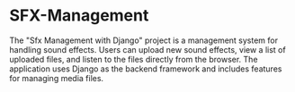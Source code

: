# SFX-Management
The "Sfx Management with Django" project is a management system for handling sound effects. Users can upload new sound effects, view a list of uploaded files, and listen to the files directly from the browser. The application uses Django as the backend framework and includes features for managing media files.  
